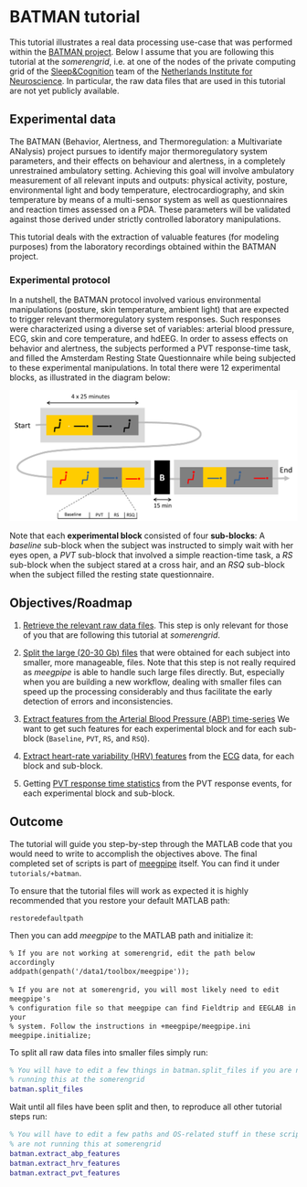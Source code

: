 BATMAN tutorial
===

This tutorial illustrates a real data processing use-case that was performed
within the [BATMAN project][batman-proj]. Below I assume that you are
following this tutorial at the _somerengrid_, i.e. at one of the nodes of the
private computing grid of the [Sleep&Cognition][sc] team of the
[Netherlands Institute for Neuroscience][nin]. In particular, the raw data files
that are used in this tutorial are not yet publicly available.

[batman-proj]: http://www.neurosipe.nl/project.php?id=23&sess=6eccc41939665cfccccd8c94d8e0216f
[sc]: http://www.nin.knaw.nl/research_groups/van_someren_group
[nin]: http://www.nin.knaw.nl/


## Experimental data


The BATMAN (Behavior, Alertness, and Thermoregulation: a Multivariate ANalysis)
project pursues to identify major thermoregulatory system parameters, and their
effects on behaviour and alertness, in a completely unrestrained ambulatory
setting. Achieving this goal will involve ambulatory measurement of all relevant
inputs and outputs: physical activity, posture, environmental light and
body temperature, electrocardiography, and skin temperature by means of a
multi-sensor system as well as questionnaires and reaction times assessed on a
PDA. These parameters will be validated against those derived under strictly
controlled laboratory manipulations.

This tutorial deals with the extraction of valuable features (for modeling
purposes) from the laboratory recordings obtained within the BATMAN project.


### Experimental protocol

In a nutshell, the BATMAN protocol involved various environmental manipulations
(posture, skin temperature, ambient light) that are expected to trigger
relevant thermoregulatory system responses. Such responses were characterized
using a diverse set of variables: arterial blood pressure, ECG, skin and core
temperature, and hdEEG. In order to assess effects on behavior and alertness, the
subjects performed a PVT response-time task, and filled the Amsterdam Resting
State Questionnaire while being subjected to these experimental manipulations.
In total there were 12 experimental blocks, as illustrated in the diagram below:

![Experimental protocol](./img/batman-protocol.png "Experimental protocol")


Note that each __experimental block__ consisted of four __sub-blocks__:
A _baseline_ sub-block when the subject was instructed to simply wait with
her eyes open, a _PVT_ sub-block that involved a simple reaction-time task, a
_RS_ sub-block when the subject stared at a cross hair, and an _RSQ_ sub-block
when the subject filled the resting state questionnaire.

## Objectives/Roadmap

1. [Retrieve the relevant raw data files][getting_raw]. This step is only
   relevant for those of you that are following this tutorial at _somerengrid_.

2. [Split the large (20-30 Gb) files][splitting] that were obtained for
   each subject into smaller, more manageable, files. Note that this step is not
   really required as _meegpipe_ is able to handle such large files directly.
   But, especially when you are building a new workflow, dealing with smaller
   files can speed up the processing considerably and thus facilitate the
   early detection of errors and inconsistencies.

3. [Extract features from the Arterial Blood Pressure (ABP) time-series][abp-feat]
   We want to get such features for each experimental block and for each
   sub-block (`Baseline`, `PVT`, `RS`, and `RSQ`).

4. [Extract heart-rate variability (HRV) features][hrv-feat] from the [ECG][ecg]
   data, for each block and sub-block.

5. Getting [PVT response time statistics][pvt-feat] from the PVT response
   events, for each experimental block and sub-block.

[getting_raw]: ./getting_raw_data.md
[splitting]: ./splitting_raw_data.md
[abp-feat]: ./abp_feat.md
[hrv-feat]: ./hrv_feat.md
[pvt-feat]: ./pvt_feat.md
[ecg]: http://en.wikipedia.org/wiki/Electrocardiography


## Outcome

The tutorial will guide you step-by-step through the MATLAB code that you would
need to write to accomplish the objectives above. The final completed set of
scripts is part of [meegpipe][meegpipe] itself. You can find it under
`tutorials/+batman`.

[meegpipe]: http://meegpipe.github.io/meegpipe

To ensure that the tutorial files will work as expected it is highly recommended
that you restore your default MATLAB path:

````
restoredefaultpath
````

Then you can add _meegpipe_ to the MATLAB path and initialize it:

````
% If you are not working at somerengrid, edit the path below accordingly
addpath(genpath('/data1/toolbox/meegpipe'));

% If you are not at somerengrid, you will most likely need to edit meegpipe's
% configuration file so that meegpipe can find Fieldtrip and EEGLAB in your
% system. Follow the instructions in +meegpipe/meegpipe.ini
meegpipe.initialize;
````

To split all raw data files into smaller files simply run:

````matlab
% You will have to edit a few things in batman.split_files if you are not
% running this at the somerengrid
batman.split_files
````
Wait until all files have been split and then, to reproduce all other tutorial
steps run:

````matlab
% You will have to edit a few paths and OS-related stuff in these scripts if you
% are not running this at somerengrid
batman.extract_abp_features
batman.extract_hrv_features
batman.extract_pvt_features
````




